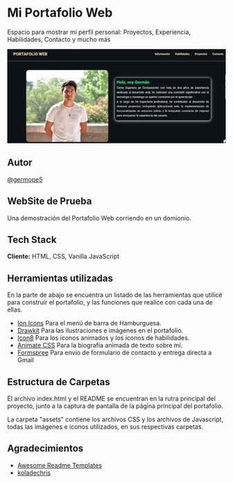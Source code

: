 # Mi Portafolio Web
Espacio para mostrar mi perfil personal: Proyectos, Experiencia, Habilidades, Contacto y mucho más

![CapturaPantalla](german-shot.png)

## Autor

[@germope5](https://www.linkedin.com/in/germope5/)

## WebSite de Prueba

Una demostración del Portafolio Web corriendo en un domionio.

## Tech Stack

**Cliente:** HTML, CSS, Vanilla JavaScript

## Herramientas utilizadas
En la parte de abajo se encuentra un listado de las herramientas que utilicé para construír el portafolio,
y las funciones que realice con cada una de ellas.

- [Ion Icons](https://ionic.io/ionicons) Para el menú de barra de Hamburguesa.
- [Drawkit](https://www.drawkit.io/) Para las ilustraciones e imágenes en el portafolio.
- [Icon8](https://icons8.com/) Para los íconos animados y los íconos de habilidades.
- [Animate CSS](https://animate.style/) Para la biografía animada de texto sobre mí.
- [Formspree](https://formspree.io/) Para envío de formulario de contacto y entrega directa a Gmail

## Estructura de Carpetas

El archivo index.html y el README se encuentran en la rutra principal del proyecto, junto a la captura de pantalla de la página principal del portafolio.

La carpeta "assets" contiene los archivos CSS y los archivos de Javascript, todas las imágenes e íconos utilizados, en sus respectivas carpetas.

## Agradecimientos

- [Awesome Readme Templates](https://awesomeopensource.com/project/elangosundar/awesome-README-templates)
- [koladechris](https://github.com/Ksound22/developer-portfolio)
